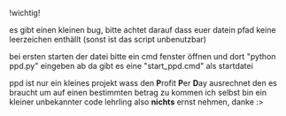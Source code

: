 !wichtig!

es gibt einen kleinen bug, bitte achtet darauf dass euer datein pfad keine leerzeichen enthällt (sonst ist das script unbenutzbar)

bei ersten starten der datei bitte ein cmd fenster öffnen und dort "python ppd.py" eingeben ab da gibt es eine "start_ppd.cmd" als startdatei

ppd ist nur ein kleines projekt wass den **P**rofit **P**er **D**ay ausrechnet den es braucht um auf einen bestimmten betrag zu kommen ich selbst bin ein kleiner unbekannter code lehrling also **nichts** ernst nehmen, danke :>
